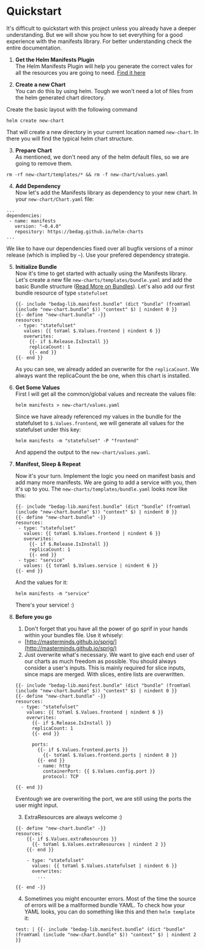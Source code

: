 # Quickstart

It's difficult to quickstart with this project unless you already have a deeper understanding. But we will show you how to set everything for a good experience with the manifests library. For better understanding check the entire documentation.

1. **Get the Helm Manifests Plugin**</br>
  The Helm Manifests Plugin will help you generate the correct vales for all the resources you are going to need. [Find it here](https://github.com/bedag/helm-manifests-plugin)

2. **Create a new Chart**</br>
  You can do this by using helm. Tough we won't need a lot of files from the helm generated chart directory.

  Create the basic layout with the following command

  ```
  helm create new-chart
  ```

  That will create a new directory in your current location named `new-chart`. In there you will find the typical helm chart structure.

3. **Prepare Chart**</br>
  As mentioned, we don't need any of the helm default files, so we are going to remove them.

  ```
  rm -rf new-chart/templates/* && rm -f new-chart/values.yaml
  ```

4. **Add Dependency**</br>
  Now let's add the Manifests library as dependency to your new chart. In your `new-chart/Chart.yaml` file:

  ```
  ...
  dependencies:
   - name: manifests
     version: "~0.4.0"
     repository: https://bedag.github.io/helm-charts
  ...
  ```

  We like to have our dependencies fixed over all bugfix versions of a minor release (which is implied by `~`). Use your prefered dependency strategie.

5. **Initialize Bundle**</br>
    Now it's time to get started with actually using the Manifests library. Let's create a new file `new-charts/templates/bundle.yaml` and add the basic Bundle structure ([Read More on Bundles](./manifests/README.md#bundles)). Let's also add our first bundle resource of type `statefulset`

   ```
   {{- include "bedag-lib.manifest.bundle" (dict "bundle" (fromYaml (include "new-chart.bundle" $)) "context" $) | nindent 0 }}
   {{- define "new-chart.bundle" -}}
   resources:
    - type: "statefulset"
      values: {{ toYaml $.Values.frontend | nindent 6 }}
      overwrites:
        {{- if $.Release.IsInstall }}
        replicaCount: 1
        {{- end }}
   {{- end }}
   ```

   As you can see, we already added an overwrite for the `replicaCount`. We always want the replicaCount the be one, when this chart is installed.

6. **Get Some Values**</br>
    First I will get all the common/global values and recreate the values file:

    ```
    helm manifests > new-chart/values.yaml
    ```

    Since we have already referenced my values in the bundle for the statefulset to `$.Values.frontend`, we will generate all values for the statefulset under this key:

    ```
    helm manifests -m "statefulset" -P "frontend"
    ```

    And append the output to the `new-chart/values.yaml`.

7. **Manifest, Sleep & Repeat**

    Now it's your turn. Implement the logic you need on manifest basis and add many more manifests. We are going to add a service with you, then it's up to you. The `new-charts/templates/bundle.yaml` looks now like this:

   ```
   {{- include "bedag-lib.manifest.bundle" (dict "bundle" (fromYaml (include "new-chart.bundle" $)) "context" $) | nindent 0 }}
   {{- define "new-chart.bundle" -}}
   resources:
    - type: "statefulset"
      values: {{ toYaml $.Values.frontend | nindent 6 }}
      overwrites:
        {{- if $.Release.IsInstall }}
        replicaCount: 1
        {{- end }}
    - type: "service"
      values: {{ toYaml $.Values.service | nindent 6 }}
   {{- end }}
   ```

   And the values for it:

   ```
   helm manifests -m "service"
   ```

   There's your service! :)

8. **Before you go**</br>
   1. Don't forget that you have all the power of go sprif in your hands within your bundles file. Use it whisely:

     * [http://masterminds.github.io/sprig/](http://masterminds.github.io/sprig/)

   2. Just overwrite what's necessary. We want to give each end user of our charts as much freedom as possible. You should always consider a user's inputs. This is mainly required for slice inputs, since maps are merged. With slices, entire lists are overwritten.

    ```
    {{- include "bedag-lib.manifest.bundle" (dict "bundle" (fromYaml (include "new-chart.bundle" $)) "context" $) | nindent 0 }}
    {{- define "new-chart.bundle" -}}
    resources:
      - type: "statefulset"
        values: {{ toYaml $.Values.frontend | nindent 6 }}
        overwrites:
          {{- if $.Release.IsInstall }}
          replicaCount: 1
          {{- end }}

          ports:
            {{- if $.Values.frontend.ports }}
              {{- toYaml $.Values.frontend.ports | nindent 8 }}
            {{- end }}
            - name: http
              containerPort: {{ $.Values.config.port }}
              protocol: TCP

    {{- end }}
    ```
    Eventough we are overwriting the port, we are still using the ports the user might input.

   3. ExtraResources are always welcome :)

    ```
    {{- define "new-chart.bundle" -}}
    resources:
        {{- if $.Values.extraResources }}
          {{- toYaml $.Values.extraResources | nindent 2 }}
        {{- end }}

        - type: "statefulset"
          values: {{ toYaml $.Values.statefulset | nindent 6 }}
          overwrites:
            ...

    {{- end -}}
    ```

   4. Sometimes you might encounter errors. Most of the time the source of errors will be a mallformed bundle YAML. To check how your YAML looks, you can do something like this and then `helm template` it:

    ```
   test: | {{- include "bedag-lib.manifest.bundle" (dict "bundle" (fromYaml (include "new-chart.bundle" $)) "context" $) | nindent 2 }}
    ```
